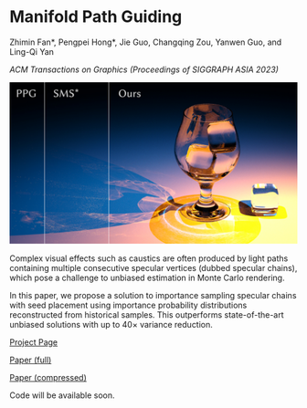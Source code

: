 # Manifold Path Guiding

Zhimin Fan*, Pengpei Hong*, Jie Guo, Changqing Zou, Yanwen Guo, and Ling-Qi Yan

_ACM Transactions on Graphics (Proceedings of SIGGRAPH ASIA 2023)_

![ManifoldPG_teaser_720p](img/ManifoldPG_teaser_720p.jpg)

Complex visual effects such as caustics are often produced by light paths containing multiple consecutive specular vertices (dubbed specular chains), which pose a challenge to unbiased estimation in Monte Carlo rendering.

In this paper, we propose a solution to importance sampling specular chains with seed placement using importance probability distributions reconstructed from historical samples. 
This outperforms state-of-the-art unbiased solutions with up to 40× variance reduction.

[Project Page](https://zhiminfan.work/manifoldPG.html)

[Paper (full)](https://zhiminfan.work/paper/ManifoldPG_Sept28.pdf)

[Paper (compressed)](https://zhiminfan.work/paper/ManifoldPG_Sept23_small.pdf)

Code will be available soon.
